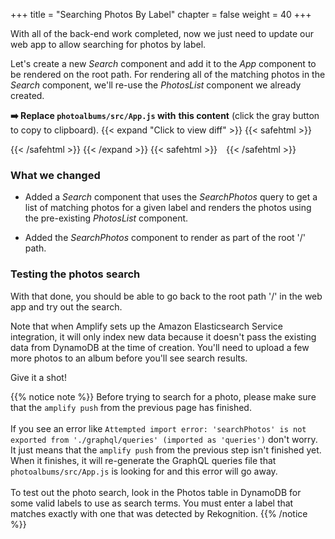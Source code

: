 +++
title = "Searching Photos By Label"
chapter = false
weight = 40
+++

With all of the back-end work completed, now we just need to update our web app to allow searching for photos by label.

Let's create a new *Search* component and add it to the *App* component to be rendered on the root path. For rendering all of the matching photos in the *Search* component, we'll re-use the *PhotosList* component we already created.

**➡️ Replace `photoalbums/src/App.js` with** <span class="clipBtn clipboard" data-clipboard-target="#id1957013992344ecb1f1a16456fe6a062fce6bc73photoalbumssrcAppjs"><strong>this content</strong></span> (click the gray button to copy to clipboard). 
{{< expand "Click to view diff" >}} {{< safehtml >}}
<div id="diff-id1957013992344ecb1f1a16456fe6a062fce6bc73photoalbumssrcAppjs"></div> <script type="text/template" data-diff-for="diff-id1957013992344ecb1f1a16456fe6a062fce6bc73photoalbumssrcAppjs">commit 1957013992344ecb1f1a16456fe6a062fce6bc73
Author: Gabe Hollombe <gabe@avantbard.com>
Date:   Fri Feb 7 18:28:08 2020 +0800

    update graphql schema for search and frontend

diff --git a/photoalbums/src/App.js b/photoalbums/src/App.js
index e93bdb9..9806b55 100644
--- a/photoalbums/src/App.js
+++ b/photoalbums/src/App.js
@@ -267,6 +267,49 @@ const PhotosList = React.memo((props) => {
 })
 
 
+const Search = () => {
+  const [photos, setPhotos] = useState([])
+  const [label, setLabel] = useState('')
+  const [hasResults, setHasResults] = useState(false)
+  const [searched, setSearched] = useState(false)
+
+  const getPhotosForLabel = async (e) => {
+      setPhotos([])
+      const result = await API.graphql(graphqlOperation(queries.searchPhotos, { filter: { labels: { match: label }} }));
+      if (result.data.searchPhotos.items.length !== 0) {
+          setHasResults(result.data.searchPhotos.items.length > 0)
+          setPhotos(p => p.concat(result.data.searchPhotos.items))
+      }
+      setSearched(true)
+  }
+
+  const NoResults = () => {
+    return !searched
+      ? ''
+      : <Header as='h4' color='grey'>No photos found matching '{label}'</Header>
+  }
+
+  return (
+      <Segment>
+        <Input
+          type='text'
+          placeholder='Search for photos'
+          icon='search'
+          iconPosition='left'
+          action={{ content: 'Search', onClick: getPhotosForLabel }}
+          name='label'
+          value={label}
+          onChange={(e) => { setLabel(e.target.value); setSearched(false);} }
+        />
+        {
+            hasResults
+            ? <PhotosList photos={photos} />
+            : <NoResults />
+        }
+      </Segment>
+  );
+}
+
 function App() {
   return (
     <Router>
@@ -274,6 +317,7 @@ function App() {
         <Grid.Column>
           <Route path="/" exact component={NewAlbum}/>
           <Route path="/" exact component={AlbumsList}/>
+          <Route path="/" exact component={Search}/>
 
           <Route
             path="/albums/:albumId"
</script>
{{< /safehtml >}} {{< /expand >}}
{{< safehtml >}}
<textarea id="id1957013992344ecb1f1a16456fe6a062fce6bc73photoalbumssrcAppjs" style="position: relative; left: -1000px; width: 1px; height: 1px;">import React, {useState, useEffect} from 'react';

import Amplify, {Auth} from 'aws-amplify'
import API, {graphqlOperation} from '@aws-amplify/api'
import Storage from '@aws-amplify/storage'
import aws_exports from './aws-exports'

import {S3Image, withAuthenticator} from 'aws-amplify-react'
import {Divider, Form, Grid, Header, Input, List, Segment} from 'semantic-ui-react'

import {BrowserRouter as Router, Route, NavLink} from 'react-router-dom';

import {v4 as uuid} from 'uuid';

import * as queries from './graphql/queries'
import * as mutations from './graphql/mutations'
import * as subscriptions from './graphql/subscriptions'

Amplify.configure(aws_exports);

function makeComparator(key, order = 'asc') {
  return (a, b) => {
    if (!a.hasOwnProperty(key) || !b.hasOwnProperty(key)) 
      return 0;
    
    const aVal = (typeof a[key] === 'string')
      ? a[key].toUpperCase()
      : a[key];
    const bVal = (typeof b[key] === 'string')
      ? b[key].toUpperCase()
      : b[key];

    let comparison = 0;
    if (aVal > bVal) 
      comparison = 1;
    if (aVal < bVal) 
      comparison = -1;
    
    return order === 'desc'
      ? (comparison * -1)
      : comparison
  };
}

const NewAlbum = () => {
  const [name,
    setName] = useState('')

  const handleSubmit = async(event) => {
    event.preventDefault();
    await API.graphql(graphqlOperation(mutations.createAlbum, {input: {
        name
      }}))
    setName('')
  }

  return (
    <Segment>
      <Header as='h3'>Add a new album</Header>
      <Input
        type='text'
        placeholder='New Album Name'
        icon='plus'
        iconPosition='left'
        action={{
        content: 'Create',
        onClick: handleSubmit
      }}
        name='name'
        value={name}
        onChange={(e) => setName(e.target.value)}/>
    </Segment>
  )
}

const AlbumsList = () => {
  const [albums,
    setAlbums] = useState([])

  useEffect(() => {
    async function fetchData() {
      const result = await API.graphql(graphqlOperation(queries.listAlbums, {limit: 999}))
      setAlbums(result.data.listAlbums.items)
    }
    fetchData()
  }, [])

  useEffect(() => {
    let subscription
    async function setupSubscription() {
      const user = await Auth.currentAuthenticatedUser()
      subscription = API.graphql(graphqlOperation(subscriptions.onCreateAlbum, {owner: user.username})).subscribe({
        next: (data) => {
          const album = data.value.data.onCreateAlbum
          setAlbums(a => a.concat([album].sort(makeComparator('name'))))
        }
      })
    }
    setupSubscription()

    return () => subscription.unsubscribe();
  }, [])

  const albumItems = () => {
    return albums
      .sort(makeComparator('name'))
      .map(album => <List.Item key={album.id}>
        <NavLink to={`/albums/${album.id}`}>{album.name}</NavLink>
      </List.Item>);
  }

  return (
    <Segment>
      <Header as='h3'>My Albums</Header>
      <List divided relaxed>
        {albumItems()}
      </List>
    </Segment>
  );
}

const AlbumDetails = (props) => {
  const [album, setAlbum] = useState({name: 'Loading...', photos: []})
  const [photos, setPhotos] = useState([])
  const [hasMorePhotos, setHasMorePhotos] = useState(true)
  const [fetchingPhotos, setFetchingPhotos] = useState(false)
  const [nextPhotosToken, setNextPhotosToken] = useState(null)

  useEffect(() => {
    const loadAlbumInfo = async() => {
      const results = await API.graphql(graphqlOperation(queries.getAlbum, {id: props.id}))
      setAlbum(results.data.getAlbum)
    }

    loadAlbumInfo()
  }, [props.id])

  useEffect(() => {
    fetchNextPhotos()
    // eslint-disable-next-line react-hooks/exhaustive-deps
  }, [])

  useEffect(() => {
    let subscription
    async function setupSubscription() {
      const user = await Auth.currentAuthenticatedUser()
      subscription = API.graphql(graphqlOperation(subscriptions.onCreatePhoto, {owner: user.username})).subscribe({
        next: (data) => {
          const photo = data.value.data.onCreatePhoto
          if (photo.albumId !== props.id) return
            setPhotos(p => p.concat([photo]))
        }
      })
    }
    setupSubscription()

    return () => subscription.unsubscribe();
  }, [props.id])


  const fetchNextPhotos = async () => {
    const FETCH_LIMIT = 20
    setFetchingPhotos(true)
    let queryArgs = {
      albumId: props.id,
      limit: FETCH_LIMIT, 
      nextToken: nextPhotosToken
    }
    if (! queryArgs.nextToken) delete queryArgs.nextToken
    const results = await API.graphql(graphqlOperation(queries.listPhotosByAlbum, queryArgs))
    setPhotos(p => p.concat(results.data.listPhotosByAlbum.items))
    setNextPhotosToken(results.data.listPhotosByAlbum.nextToken)
    setHasMorePhotos(results.data.listPhotosByAlbum.items.length === FETCH_LIMIT)
    setFetchingPhotos(false)
  }

  return (
    <Segment>
      <Header as='h3'>{album.name}</Header>
      <S3ImageUpload albumId={album.id} />
      <PhotosList photos={photos} />
      {
          hasMorePhotos && 
          <Form.Button
            onClick={() => fetchNextPhotos()}
            icon='refresh'
            disabled={fetchingPhotos}
            content={fetchingPhotos ? 'Loading...' : 'Load more photos'}
          />
      }
    </Segment>
  )
}


const S3ImageUpload = (props) => {
  const [uploading, setUploading] = useState(false)
  
  const uploadFile = async (file) => {
    const fileName = 'upload/'+uuid();
    const user = await Auth.currentAuthenticatedUser();

    const result = await Storage.vault.put(
      fileName, 
      file, 
      {
        metadata: { 
          albumid: props.albumId, 
          owner: user.username,
        }
      }
    );

    console.log('Uploaded file: ', result);
  }

  const onChange = async (e) => {
    setUploading(true)
    
    let files = [];
    for (var i=0; i<e.target.files.length; i++) {
      files.push(e.target.files.item(i));
    }
    await Promise.all(files.map(f => uploadFile(f)));

    setUploading(false)
  }

  return (
    <div>
      <Form.Button
        onClick={() => document.getElementById('add-image-file-input').click()}
        disabled={uploading}
        icon='file image outline'
        content={ uploading ? 'Uploading...' : 'Add Images' }
      />
      <input
        id='add-image-file-input'
        type="file"
        accept='image/*'
        multiple
        onChange={onChange}
        style={{ display: 'none' }}
      />
    </div>
  );
}

const PhotosList = React.memo((props) => {
  const PhotoItems = (props) => {
    return props.photos.map(photo =>
      <S3Image 
        key={photo.thumbnail.key} 
        imgKey={'resized/' + photo.thumbnail.key.replace(/.+resized\//, '')}
        level="private"
        style={{display: 'inline-block', 'paddingRight': '5px'}}
      />
    );
  }

  return (
    <div>
      <Divider hidden />
      <PhotoItems photos={props.photos} />
    </div>
  );
})


const Search = () => {
  const [photos, setPhotos] = useState([])
  const [label, setLabel] = useState('')
  const [hasResults, setHasResults] = useState(false)
  const [searched, setSearched] = useState(false)

  const getPhotosForLabel = async (e) => {
      setPhotos([])
      const result = await API.graphql(graphqlOperation(queries.searchPhotos, { filter: { labels: { match: label }} }));
      if (result.data.searchPhotos.items.length !== 0) {
          setHasResults(result.data.searchPhotos.items.length > 0)
          setPhotos(p => p.concat(result.data.searchPhotos.items))
      }
      setSearched(true)
  }

  const NoResults = () => {
    return !searched
      ? ''
      : <Header as='h4' color='grey'>No photos found matching '{label}'</Header>
  }

  return (
      <Segment>
        <Input
          type='text'
          placeholder='Search for photos'
          icon='search'
          iconPosition='left'
          action={{ content: 'Search', onClick: getPhotosForLabel }}
          name='label'
          value={label}
          onChange={(e) => { setLabel(e.target.value); setSearched(false);} }
        />
        {
            hasResults
            ? <PhotosList photos={photos} />
            : <NoResults />
        }
      </Segment>
  );
}

function App() {
  return (
    <Router>
      <Grid padded>
        <Grid.Column>
          <Route path="/" exact component={NewAlbum}/>
          <Route path="/" exact component={AlbumsList}/>
          <Route path="/" exact component={Search}/>

          <Route
            path="/albums/:albumId"
            render={() => <div>
            <NavLink to='/'>Back to Albums list</NavLink>
          </div>}/>
          <Route
            path="/albums/:albumId"
            render={props => <AlbumDetails id={props.match.params.albumId}/>}/>
        </Grid.Column>
      </Grid>
    </Router>
  )
}

export default withAuthenticator(App, {
  includeGreetings: true,
  signUpConfig: {
    hiddenDefaults: ['phone_number']
  }
})

</textarea>
{{< /safehtml >}}

### What we changed

- Added a *Search* component that uses the *SearchPhotos* query to get a list of matching photos for a given label and renders the photos using the pre-existing *PhotosList* component.

- Added the *SearchPhotos* component to render as part of the root '/' path.

### Testing the photos search
With that done, you should be able to go back to the root path '/' in the web app and try out the search.

Note that when Amplify sets up the Amazon Elasticsearch Service integration, it will only index new data because it doesn't pass the existing data from DynamoDB at the time of creation. You'll need to upload a few more photos to an album before you'll see search results.

Give it a shot!

{{% notice note %}}
Before trying to search for a photo, please make sure that the `amplify push` from the previous page has finished. 
<br/><br/>
If you see an error like `Attempted import error: 'searchPhotos' is not exported from './graphql/queries' (imported as 'queries')` don't worry. It just means that the `amplify push` from the previous step isn't finished yet. When it finishes, it will re-generate the GraphQL queries file that `photoalbums/src/App.js` is looking for and this error will go away.
<br/>
<br/>
To test out the photo search, look in the Photos table in DynamoDB for some valid labels to use as search terms. You must enter a label that matches exactly with one that was detected by Rekognition.
{{% /notice %}}